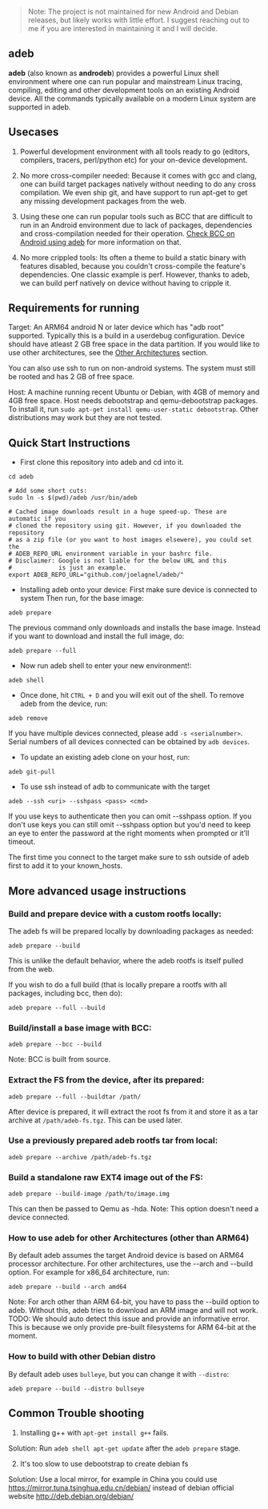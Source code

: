 > Note: The project
 is not maintained for new Android and Debian
 releases, but likely works with little effort.
 I suggest reaching out to me if you are
 interested in maintaining it and I will decide.

adeb
--------

**adeb** (also known as **androdeb**) provides a powerful Linux shell
environment where one can run popular and mainstream Linux tracing, compiling,
editing and other development tools on an existing Android device. All the
commands typically available on a modern Linux system are supported in
adeb.

Usecases
--------
1. Powerful development environment with all tools ready to go (editors,
compilers, tracers, perl/python etc) for your on-device development.

2. No more cross-compiler needed: Because it comes with gcc and clang, one can
build target packages natively without needing to do any cross compilation. We even
ship git, and have support to run apt-get to get any missing development packages
from the web.

3. Using these one can run popular tools such as BCC that are difficult to run
in an Android environment due to lack of packages, dependencies and
cross-compilation needed for their operation. [Check BCC on Android using
adeb](https://github.com/joelagnel/adeb/blob/master/BCC.md) for more
information on that.

4. No more crippled tools: Its often a theme to build a static binary with
features disabled, because you couldn't cross-compile the feature's dependencies. One
classic example is perf. However, thanks to adeb, we can build perf natively
on device without having to cripple it.

Requirements for running
------------------------
Target:
An ARM64 android N or later device which has "adb root" supported. Typically
this is a build in a userdebug configuration. Device should have atleast 2 GB
free space in the data partition. If you would like to use other architectures,
see the [Other Architectures](https://github.com/joelagnel/adeb/blob/master/README.md#how-to-use-adeb-for-other-architectures-other-than-arm64) section.

You can also use ssh to run on non-android systems. The system must still be
rooted and has 2 GB of free space.

Host:
A machine running recent Ubuntu or Debian, with 4GB of memory and 4GB free space.
Host needs debootstrap and qemu-debootstrap packages.
To install it, run `sudo apt-get install qemu-user-static debootstrap`.
Other distributions may work but they are not tested.

Quick Start Instructions
------------------------
* First clone this repository into adeb and cd into it.
```
cd adeb

# Add some short cuts:
sudo ln -s $(pwd)/adeb /usr/bin/adeb

# Cached image downloads result in a huge speed-up. These are automatic if you
# cloned the repository using git. However, if you downloaded the repository
# as a zip file (or you want to host images elsewere), you could set the
# ADEB_REPO_URL environment variable in your bashrc file.
# Disclaimer: Google is not liable for the below URL and this
#             is just an example.
export ADEB_REPO_URL="github.com/joelagnel/adeb/"
```

* Installing adeb onto your device:
First make sure device is connected to system
Then run, for the base image:
```
adeb prepare
```
The previous command only downloads and installs the base image.
Instead if you want to download and install the full image, do:
```
adeb prepare --full
```

* Now run adeb shell to enter your new environment!:
```
adeb shell
```

* Once done, hit `CTRL + D` and you will exit out of the shell.
To remove adeb from the device, run:
```
adeb remove
```
If you have multiple devices connected, please add `-s <serialnumber>`.
Serial numbers of all devices connected can be obtained by `adb devices`.

* To update an existing adeb clone on your host, run:
```
adeb git-pull
```

* To use ssh instead of adb to communicate with the target
```
adeb --ssh <uri> --sshpass <pass> <cmd>
```
If you use keys to authenticate then you can omit --sshpass option.
If you don't use keys you can still omit --sshpass option but you'd need to
keep an eye to enter the password at the right moments when prompted or it'll
timeout.

The first time you connect to the target make sure to ssh outside of adeb first
to add it to your known_hosts.


More advanced usage instructions
--------------------------------
### Build and prepare device with a custom rootfs locally:

The adeb fs will be prepared locally by downloading packages as needed:
```
adeb prepare --build
```
This is unlike the default behavior, where the adeb rootfs is itself pulled from the web.

If you wish to do a full build (that is locally prepare a rootfs with all packages, including bcc, then do):
```
adeb prepare --full --build
```

### Build/install a base image with BCC:
```
adeb prepare --bcc --build
```
Note: BCC is built from source.

### Extract the FS from the device, after its prepared:
```
adeb prepare --full --buildtar /path/
```
After device is prepared, it will extract the root fs from it
and store it as a tar archive at `/path/adeb-fs.tgz`. This
can be used later.

### Use a previously prepared adeb rootfs tar from local:
```
adeb prepare --archive /path/adeb-fs.tgz
```

### Build a standalone raw EXT4 image out of the FS:
```
adeb prepare --build-image /path/to/image.img
```
This can then be passed to Qemu as -hda. Note: This option doesn't need a
device connected.

### How to use adeb for other Architectures (other than ARM64)
By default adeb assumes the target Android device is based on ARM64
processor architecture. For other architectures, use the --arch and --build option.
For example for x86_64 architecture, run:
```
adeb prepare --build --arch amd64
```
Note: For arch other than ARM 64-bit, you have to pass the --build option to
adeb.  Without this, adeb tries to download an ARM image and will not work.
TODO: We should auto detect this issue and provide an informative error.  This
is because we only provide pre-built filesystems for ARM 64-bit at the moment.

### How to build with other Debian distro
By default adeb uses `bulleye`, but you can change it with `--distro`:
```
adeb prepare --build --distro bullseye
```

Common Trouble shooting
-----------------
1. Installing g++ with `apt-get install g++` fails.

Solution: Run `adeb shell apt-get update` after the `adeb prepare` stage.

2. It's too slow to use debootstrap to create debian fs

Solution: Use a local mirror, for example in China you could use
https://mirror.tuna.tsinghua.edu.cn/debian/ instead of debian official website
http://deb.debian.org/debian/
